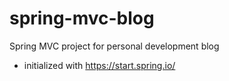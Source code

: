 # spring-mvc-blog

Spring MVC project for personal development blog

- initialized with https://start.spring.io/
